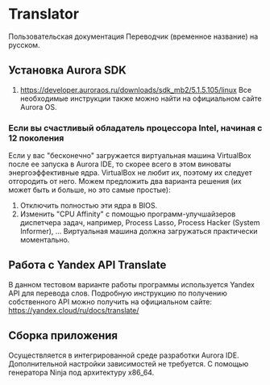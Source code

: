 # Translator 
Пользовательская документация Переводчик (временное название) на русском.

## Установка Aurora SDK
1. https://developer.auroraos.ru/downloads/sdk_mb2/5.1.5.105/linux
Все необходимые инструкции также можно найти на официальном сайте Aurora OS.

### Если вы счастливый обладатель процессора Intel, начиная с 12 поколения
Если у вас "бесконечно" загружается виртуальная машина VirtualBox после ее запуска в Aurora IDE, то скорее всего в этом виноваты энергоэффективные ядра. VirtualBox не любит их, поэтому их следует отгородить от него. Можем предложить два варианта решения (их может быть и больше, но это самые простые):
1. Отключить полностью эти ядра в BIOS.
2. Изменить "CPU Affinity" с помощью программ-улучшайзеров диспетчера задач, например, Process Lasso, Process Hacker (System Informer), ...
Виртуальная машина должна загружаться практически моментально.

## Работа с Yandex API Translate
В данном тестовом варианте работы программы используется Yandex API для перевода слов. Подробную инструкцию по получению собственного API можно получить на официальном сайте: https://yandex.cloud/ru/docs/translate/

## Сборка приложения
Осуществляется в интегрированной среде разработки Aurora IDE. Дополнительной настройки зависимостей не требуется.
С помощью генератора Ninja под архитектуру x86_64.

